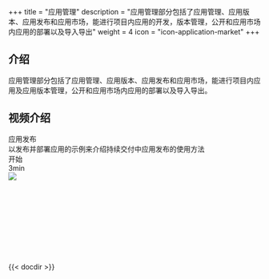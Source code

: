 ﻿+++
title = "应用管理"
description = "应用管理部分包括了应用管理、应用版本、应用发布和应用市场，能进行项目内应用的开发，版本管理，公开和应用市场内应用的部署以及导入导出"
weight = 4
icon = "icon-application-market"
+++

## 介绍
应用管理部分包括了应用管理、应用版本、应用发布和应用市场，能进行项目内应用及应用版本管理，公开和应用市场内应用的部署以及导入导出。

## 视频介绍

<div class="tutorial-img" id="tutorial-img">
    <div class="col-lg-6 col-md-6 col-xs-12 tutorial">
        <div class="tutorial-content" data-src="d0735n2dplx">
            <div class="mask">
                <div class="head">
                    <div class="title ellipsis">应用发布</div>
                    <a href="https://v.qq.com/x/page/d0735n2dplx.html" target="_blank"><i class="iconfont icon-shijian" title="稍后观看"></i></a>
                </div>
                <div class="foot">
                    <div class="description">以发布并部署应用的示例来介绍持续交付中应用发布的使用方法</div>
                    <div class="info">
                        <div class="begin">
                            <i class="iconfont icon-play-button"></i>
                            <div class="no-warp">开始</div>
                        </div>
                        <div class="time">3min</div>
                    </div>
                </div>
            </div>
            <img class="n-max " src="/docs/quick-start/video-tutorial/img/market.jpg">
        </div>
    </div>
</div>
<div class="tutorial-video" id="tutorial-video">
    <div class="bg"></div>
    <iframe frameborder="0" src='' allowfullscreen="true" quality="high"></iframe>
    <div class="iconfont icon-guanbi"></div>
</div>

{{< docdir >}}
